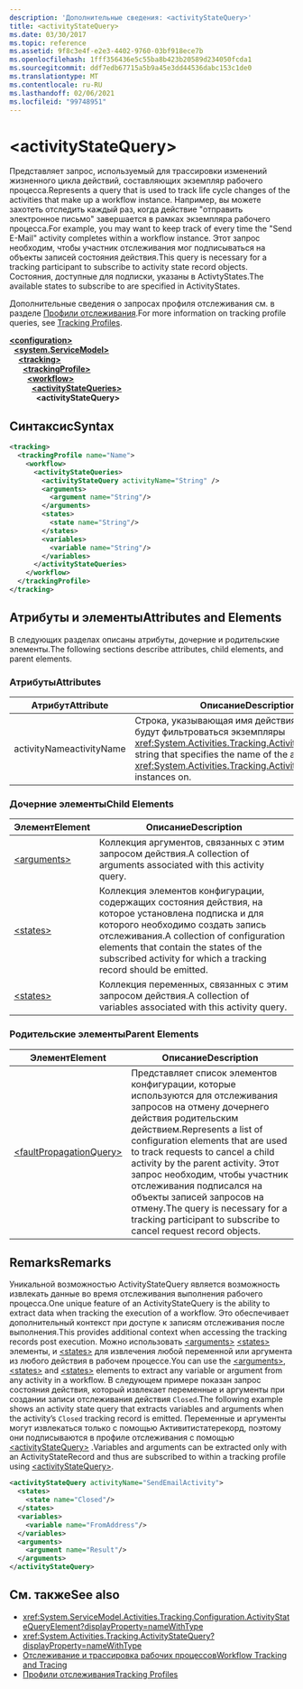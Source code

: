 ```yaml
---
description: 'Дополнительные сведения: <activityStateQuery>'
title: <activityStateQuery>
ms.date: 03/30/2017
ms.topic: reference
ms.assetid: 9f8c3e4f-e2e3-4402-9760-03bf918ece7b
ms.openlocfilehash: 1fff356436e5c55ba8b423b20589d234050fcda1
ms.sourcegitcommit: ddf7edb67715a5b9a45e3dd44536dabc153c1de0
ms.translationtype: MT
ms.contentlocale: ru-RU
ms.lasthandoff: 02/06/2021
ms.locfileid: "99748951"
---
```

# \<activityStateQuery>

<span data-ttu-id="aa547-102">Представляет запрос, используемый для трассировки изменений жизненного цикла действий, составляющих экземпляр рабочего процесса.</span><span class="sxs-lookup"><span data-stu-id="aa547-102">Represents a query that is used to track life cycle changes of the activities that make up a workflow instance.</span></span> <span data-ttu-id="aa547-103">Например, вы можете захотеть отследить каждый раз, когда действие "отправить электронное письмо" завершается в рамках экземпляра рабочего процесса.</span><span class="sxs-lookup"><span data-stu-id="aa547-103">For example, you may want to keep track of every time the "Send E-Mail" activity completes within a workflow instance.</span></span> <span data-ttu-id="aa547-104">Этот запрос необходим, чтобы участник отслеживания мог подписываться на объекты записей состояния действия.</span><span class="sxs-lookup"><span data-stu-id="aa547-104">This query is necessary for a tracking participant to subscribe to activity state record objects.</span></span> <span data-ttu-id="aa547-105">Состояния, доступные для подписки, указаны в ActivtyStates.</span><span class="sxs-lookup"><span data-stu-id="aa547-105">The available states to subscribe to are specified in ActivityStates.</span></span>  
  
 <span data-ttu-id="aa547-106">Дополнительные сведения о запросах профиля отслеживания см. в разделе [Профили отслеживания](../../../windows-workflow-foundation/tracking-profiles.md).</span><span class="sxs-lookup"><span data-stu-id="aa547-106">For more information on tracking profile queries, see [Tracking Profiles](../../../windows-workflow-foundation/tracking-profiles.md).</span></span>  
  
[**\<configuration>**](../configuration-element.md)\
&nbsp;&nbsp;[**\<system.ServiceModel>**](system-servicemodel-of-workflow.md)\
&nbsp;&nbsp;&nbsp;&nbsp;[**\<tracking>**](tracking.md)\
&nbsp;&nbsp;&nbsp;&nbsp;&nbsp;&nbsp;[**\<trackingProfile>**](trackingprofile.md)\
&nbsp;&nbsp;&nbsp;&nbsp;&nbsp;&nbsp;&nbsp;&nbsp;[**\<workflow>**](workflow.md)\
&nbsp;&nbsp;&nbsp;&nbsp;&nbsp;&nbsp;&nbsp;&nbsp;&nbsp;&nbsp;[**\<activityStateQueries>**](activitystatequeries.md)\
&nbsp;&nbsp;&nbsp;&nbsp;&nbsp;&nbsp;&nbsp;&nbsp;&nbsp;&nbsp;&nbsp;&nbsp;**\<activityStateQuery>**  
  
## <a name="syntax"></a><span data-ttu-id="aa547-107">Синтаксис</span><span class="sxs-lookup"><span data-stu-id="aa547-107">Syntax</span></span>  
  
```xml
<tracking>
  <trackingProfile name="Name">
    <workflow>
      <activityStateQueries>
        <activityStateQuery activityName="String" />
        <arguments>
          <argument name="String"/>
        </arguments>
        <states>
          <state name="String"/>
        </states>
        <variables>
          <variable name="String"/>
        </variables>
      </activityStateQueries>
    </workflow>
  </trackingProfile>
</tracking>  
```  
  
## <a name="attributes-and-elements"></a><span data-ttu-id="aa547-108">Атрибуты и элементы</span><span class="sxs-lookup"><span data-stu-id="aa547-108">Attributes and Elements</span></span>  

 <span data-ttu-id="aa547-109">В следующих разделах описаны атрибуты, дочерние и родительские элементы.</span><span class="sxs-lookup"><span data-stu-id="aa547-109">The following sections describe attributes, child elements, and parent elements.</span></span>  
  
### <a name="attributes"></a><span data-ttu-id="aa547-110">Атрибуты</span><span class="sxs-lookup"><span data-stu-id="aa547-110">Attributes</span></span>  
  
|<span data-ttu-id="aa547-111">Атрибут</span><span class="sxs-lookup"><span data-stu-id="aa547-111">Attribute</span></span>|<span data-ttu-id="aa547-112">Описание</span><span class="sxs-lookup"><span data-stu-id="aa547-112">Description</span></span>|  
|---------------|-----------------|  
|<span data-ttu-id="aa547-113">activityName</span><span class="sxs-lookup"><span data-stu-id="aa547-113">activityName</span></span>|<span data-ttu-id="aa547-114">Строка, указывающая имя действия, по которому будут фильтроваться экземпляры <xref:System.Activities.Tracking.ActivityStateRecord>.</span><span class="sxs-lookup"><span data-stu-id="aa547-114">A string that specifies the name of the activity to filter <xref:System.Activities.Tracking.ActivityStateRecord> instances on.</span></span>|  
  
### <a name="child-elements"></a><span data-ttu-id="aa547-115">Дочерние элементы</span><span class="sxs-lookup"><span data-stu-id="aa547-115">Child Elements</span></span>  
  
|<span data-ttu-id="aa547-116">Элемент</span><span class="sxs-lookup"><span data-stu-id="aa547-116">Element</span></span>|<span data-ttu-id="aa547-117">Описание</span><span class="sxs-lookup"><span data-stu-id="aa547-117">Description</span></span>|  
|-------------|-----------------|  
|[\<arguments>](arguments.md)|<span data-ttu-id="aa547-118">Коллекция аргументов, связанных с этим запросом действия.</span><span class="sxs-lookup"><span data-stu-id="aa547-118">A collection of arguments associated with this activity query.</span></span>|  
|[\<states>](states.md)|<span data-ttu-id="aa547-119">Коллекция элементов конфигурации, содержащих состояния действия, на которое установлена подписка и для которого необходимо создать запись отслеживания.</span><span class="sxs-lookup"><span data-stu-id="aa547-119">A collection of configuration elements that contain the states of the subscribed activity for which a tracking record should be emitted.</span></span>|  
|[\<states>](states.md)|<span data-ttu-id="aa547-120">Коллекция переменных, связанных с этим запросом действия.</span><span class="sxs-lookup"><span data-stu-id="aa547-120">A collection of variables associated with this activity query.</span></span>|  
  
### <a name="parent-elements"></a><span data-ttu-id="aa547-121">Родительские элементы</span><span class="sxs-lookup"><span data-stu-id="aa547-121">Parent Elements</span></span>  
  
|<span data-ttu-id="aa547-122">Элемент</span><span class="sxs-lookup"><span data-stu-id="aa547-122">Element</span></span>|<span data-ttu-id="aa547-123">Описание</span><span class="sxs-lookup"><span data-stu-id="aa547-123">Description</span></span>|  
|-------------|-----------------|  
|[\<faultPropagationQuery>](faultpropagationquery.md)|<span data-ttu-id="aa547-124">Представляет список элементов конфигурации, которые используются для отслеживания запросов на отмену дочернего действия родительским действием.</span><span class="sxs-lookup"><span data-stu-id="aa547-124">Represents a list of configuration elements that are used to track requests to cancel a child activity by the parent activity.</span></span> <span data-ttu-id="aa547-125">Этот запрос необходим, чтобы участник отслеживания подписался на объекты записей запросов на отмену.</span><span class="sxs-lookup"><span data-stu-id="aa547-125">The query is necessary for a tracking participant to subscribe to cancel request record objects.</span></span>|  
  
## <a name="remarks"></a><span data-ttu-id="aa547-126">Remarks</span><span class="sxs-lookup"><span data-stu-id="aa547-126">Remarks</span></span>  

 <span data-ttu-id="aa547-127">Уникальной возможностью ActivityStateQuery является возможность извлекать данные во время отслеживания выполнения рабочего процесса.</span><span class="sxs-lookup"><span data-stu-id="aa547-127">One unique feature of an ActivityStateQuery is the ability to extract data when tracking the execution of a workflow.</span></span> <span data-ttu-id="aa547-128">Это обеспечивает дополнительный контекст при доступе к записям отслеживания после выполнения.</span><span class="sxs-lookup"><span data-stu-id="aa547-128">This provides additional context when accessing the tracking records post execution.</span></span> <span data-ttu-id="aa547-129">Можно использовать [\<arguments>](arguments.md) [\<states>](states.md) элементы, и [\<states>](states.md) для извлечения любой переменной или аргумента из любого действия в рабочем процессе.</span><span class="sxs-lookup"><span data-stu-id="aa547-129">You can use the [\<arguments>](arguments.md), [\<states>](states.md) and [\<states>](states.md) elements to extract any variable or argument from any activity in a workflow.</span></span> <span data-ttu-id="aa547-130">В следующем примере показан запрос состояния действия, который извлекает переменные и аргументы при создании записи отслеживания действия `Closed`.</span><span class="sxs-lookup"><span data-stu-id="aa547-130">The following example shows an activity state query that extracts variables and arguments when the activity’s `Closed` tracking record is emitted.</span></span> <span data-ttu-id="aa547-131">Переменные и аргументы могут извлекаться только с помощью Активитистатерекорд, поэтому они подписываются в профиле отслеживания с помощью [\<activityStateQuery>](activitystatequery.md) .</span><span class="sxs-lookup"><span data-stu-id="aa547-131">Variables and arguments can be extracted only with an ActivityStateRecord and thus are subscribed to within a tracking profile using [\<activityStateQuery>](activitystatequery.md).</span></span>  
  
```xml  
<activityStateQuery activityName="SendEmailActivity">  
  <states>  
    <state name="Closed"/>  
  </states>  
  <variables>  
    <variable name="FromAddress"/>  
  </variables>  
  <arguments>  
    <argument name="Result"/>  
  </arguments>  
</activityStateQuery>  
```  
  
## <a name="see-also"></a><span data-ttu-id="aa547-132">См. также</span><span class="sxs-lookup"><span data-stu-id="aa547-132">See also</span></span>

- <xref:System.ServiceModel.Activities.Tracking.Configuration.ActivityStateQueryElement?displayProperty=nameWithType>
- <xref:System.Activities.Tracking.ActivityStateQuery?displayProperty=nameWithType>
- [<span data-ttu-id="aa547-133">Отслеживание и трассировка рабочих процессов</span><span class="sxs-lookup"><span data-stu-id="aa547-133">Workflow Tracking and Tracing</span></span>](../../../windows-workflow-foundation/workflow-tracking-and-tracing.md)
- [<span data-ttu-id="aa547-134">Профили отслеживания</span><span class="sxs-lookup"><span data-stu-id="aa547-134">Tracking Profiles</span></span>](../../../windows-workflow-foundation/tracking-profiles.md)
